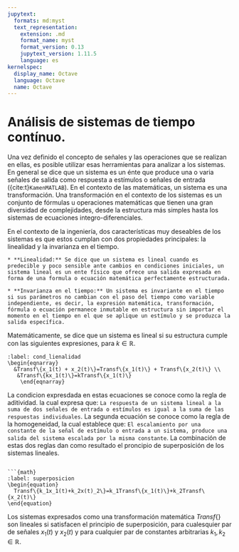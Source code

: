 ```yaml
---
jupytext:
  formats: md:myst
  text_representation:
    extension: .md
    format_name: myst
    format_version: 0.13
    jupytext_version: 1.11.5
    language: es
kernelspec:
  display_name: Octave
  language: Octave
  name: Octave
---
```


# Análisis de sistemas de tiempo contínuo.

Una vez definido el concepto de señales y las operaciones que se realizan en ellas, es posible utilizar esas herramientas para analizar a los sistemas. En general se dice que un sistema es un énte que produce una o varia señales de salida como respuesta a estímulos o señales de entrada ({cite:t}`KamenMATLAB`). En el contexto de las matemáticas, un sistema es una transformación. Una transformación en el contexto de los sistemas es un conjunto de fórmulas u operaciones matemáticas que tienen una gran diversidad de complejidades, desde la estructura más simples hasta los sistemas de ecuaciones integro-diferenciales.

En el contexto de la ingeniería, dos características muy deseables de los sistemas es que estos cumplan con dos propiedades principales: la linealidad y la invarianza en el tiempo.

```{admonition} Conceptos de linealidad e invarianza en el tiempo
* **Linealidad:** Se dice que un sistema es lineal cuando es predecible y poco sensible ante cambios en condiciones iniciales, un sistema lineal es un ente físico que ofrece una salida expresada en forma de una formula o ecuación matemática perfectamente estructurada. 

* **Invarianza en el tiempo:** Un sistema es invariante en el tiempo si sus parámetros no cambian con el paso del tiempo como variable independiente, es decir, la expresión matemática, transformación, fórmula o ecuación permanece inmutable en estructura sin importar el momento en el tiempo en el que se aplique un estímulo y se produzca la salida específica.
```
Matemáticamente, se dice que un sistema es lineal si su estructura cumple con las siguientes expresiones, para $k \in \mathbb{R}$.



```{math}
:label: cond_lienalidad
\begin{eqnarray}
  &Transf\{x_1(t) + x_2(t)\}=Transf\{x_1(t)\} + Transf\{x_2(t)\} \\
   &Transf\{kx_1(t)\}=kTransf\{x_1(t)\}  
	\end{eqnarray}
```

La condicion expresdada en estas ecuaciones se conoce como la regla de aditividad. la cual expresa que: ``La respuesta de un sistema lineal a la suma de dos señales de entrada o estímulos es igual a la suma de las respuestas individuales``. La segunda ecuación se conoce como la regla de la homogeneidad, la cual establece que: ``El escalamiento por una constante de la señal de estímulo o entrada a un sistema, produce una salida del sistema escalada por la misma constante``. La combinación de estas dos reglas dan como resultado el proncipio de superposición de los sistemas lineales. 


```{admonition} Principio de superposición:

```{math}
:label: superposicion
\begin{equation}
  Transf\{k_1x_1(t)+k_2x(t)_2\}=k_1Transf\{x_1(t)\}+k_2Transf\{x_2(t)\}
\end{equation}

````

Los sistemas expresados como una transformación matemática $Transf\{\}$ son lineales si satisfacen el principio de superposición, para cualesquier par de señales $x_1(t)$ y $x_2(t)$ y para cualquier par de constantes arbitrarias $k_1,k_2 \in \mathbb{R}$.